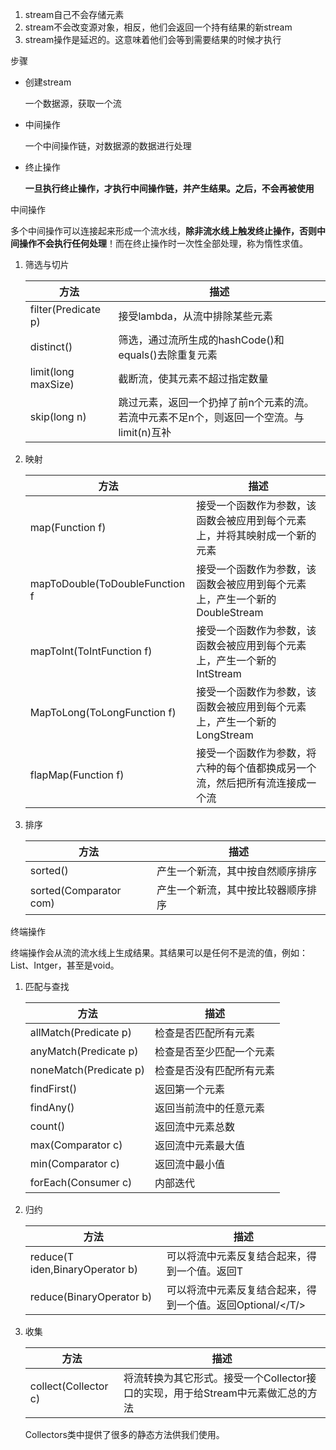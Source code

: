 1. stream自己不会存储元素
2. stream不会改变源对象，相反，他们会返回一个持有结果的新stream
3. stream操作是延迟的。这意味着他们会等到需要结果的时候才执行



步骤

- 创建stream

  一个数据源，获取一个流

- 中间操作

  一个中间操作链，对数据源的数据进行处理

- 终止操作

  **一旦执行终止操作，才执行中间操作链，并产生结果。之后，不会再被使用**



中间操作

多个中间操作可以连接起来形成一个流水线，**除非流水线上触发终止操作，否则中间操作不会执行任何处理**！而在终止操作时一次性全部处理，称为惰性求值。

1. 筛选与切片

   | 方法                | 描述                                                         |
   | ------------------- | ------------------------------------------------------------ |
   | filter(Predicate p) | 接受lambda，从流中排除某些元素                               |
   | distinct()          | 筛选，通过流所生成的hashCode()和equals()去除重复元素         |
   | limit(long maxSize) | 截断流，使其元素不超过指定数量                               |
   | skip(long n)        | 跳过元素，返回一个扔掉了前n个元素的流。若流中元素不足n个，则返回一个空流。与limit(n)互补 |

   

2. 映射

   | 方法                           | 描述                                                         |
   | ------------------------------ | ------------------------------------------------------------ |
   | map(Function f)                | 接受一个函数作为参数，该函数会被应用到每个元素上，并将其映射成一个新的元素 |
   | mapToDouble(ToDoubleFunction f | 接受一个函数作为参数，该函数会被应用到每个元素上，产生一个新的DoubleStream |
   | mapToInt(ToIntFunction f)      | 接受一个函数作为参数，该函数会被应用到每个元素上，产生一个新的IntStream |
   | MapToLong(ToLongFunction f)    | 接受一个函数作为参数，该函数会被应用到每个元素上，产生一个新的LongStream |
   | flapMap(Function f)            | 接受一个函数作为参数，将六种的每个值都换成另一个流，然后把所有流连接成一个流 |

3. 排序

   | 方法                   | 描述                               |
   | ---------------------- | ---------------------------------- |
   | sorted()               | 产生一个新流，其中按自然顺序排序   |
   | sorted(Comparator com) | 产生一个新流，其中按比较器顺序排序 |




终端操作

终端操作会从流的流水线上生成结果。其结果可以是任何不是流的值，例如：List、Intger，甚至是void。

1. 匹配与查找

   | 方法                   | 描述                     |
   | ---------------------- | ------------------------ |
   | allMatch(Predicate p)  | 检查是否匹配所有元素     |
   | anyMatch(Predicate p)  | 检查是否至少匹配一个元素 |
   | noneMatch(Predicate p) | 检查是否没有匹配所有元素 |
   | findFirst()            | 返回第一个元素           |
   | findAny()              | 返回当前流中的任意元素   |
   | count()                | 返回流中元素总数         |
   | max(Comparator c)      | 返回流中元素最大值       |
   | min(Comparator c)      | 返回流中最小值           |
   | forEach(Consumer c)    | 内部迭代                 |

2. 归约

   | 方法                            | 描述                                                       |
   | ------------------------------- | ---------------------------------------------------------- |
   | reduce(T iden,BinaryOperator b) | 可以将流中元素反复结合起来，得到一个值。返回T              |
   | reduce(BinaryOperator b)        | 可以将流中元素反复结合起来，得到一个值。返回Optional/</T/> |

3. 收集

   | 方法                 | 描述                                                         |
   | -------------------- | ------------------------------------------------------------ |
   | collect(Collector c) | 将流转换为其它形式。接受一个Collector接口的实现，用于给Stream中元素做汇总的方法 |

   Collectors类中提供了很多的静态方法供我们使用。

